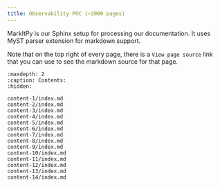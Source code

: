 ```yaml
---
title: Observability POC (~2000 pages)
---
```


MarkItPy is our Sphinx setup for processing our documentation. It uses MyST parser extension for markdown support.

Note that on the top right of every page, there is a `View page source` link that you can use to see the markdown source for that page.

```{toctree}
:maxdepth: 2
:caption: Contents:
:hidden:

content-1/index.md
content-2/index.md
content-3/index.md
content-4/index.md
content-5/index.md
content-6/index.md
content-7/index.md
content-8/index.md
content-9/index.md
content-10/index.md
content-11/index.md
content-12/index.md
content-13/index.md
content-14/index.md
```